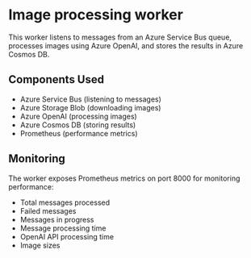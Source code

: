 # Image processing worker

This worker listens to messages from an Azure Service Bus queue, processes images using Azure OpenAI, and stores the results in Azure Cosmos DB.

## Components Used
- Azure Service Bus (listening to messages)
- Azure Storage Blob (downloading images)
- Azure OpenAI (processing images)
- Azure Cosmos DB (storing results)
- Prometheus (performance metrics)

## Monitoring
The worker exposes Prometheus metrics on port 8000 for monitoring performance:
- Total messages processed
- Failed messages
- Messages in progress
- Message processing time
- OpenAI API processing time
- Image sizes
